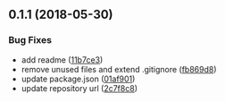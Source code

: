 <a name="0.1.1"></a>
## 0.1.1 (2018-05-30)


### Bug Fixes

* add readme ([11b7ce3](https://github.com/softwaregroup-bg/ut-jsonpath/commit/11b7ce3))
* remove unused files and extend .gitignore ([fb869d8](https://github.com/softwaregroup-bg/ut-jsonpath/commit/fb869d8))
* update package.json ([01af901](https://github.com/softwaregroup-bg/ut-jsonpath/commit/01af901))
* update repository url ([2c7f8c8](https://github.com/softwaregroup-bg/ut-jsonpath/commit/2c7f8c8))



